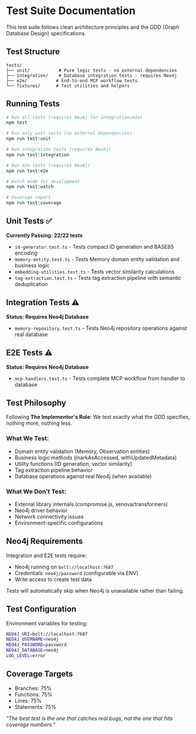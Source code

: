 # Test Suite Documentation

This test suite follows clean architecture principles and the GDD (Graph Database Design) specifications.

## Test Structure

```
tests/
├── unit/           # Pure logic tests - no external dependencies
├── integration/    # Database integration tests - requires Neo4j
├── e2e/           # End-to-end MCP workflow tests
└── fixtures/      # Test utilities and helpers
```

## Running Tests

```bash
# Run all tests (requires Neo4j for integration/e2e)
npm test

# Run only unit tests (no external dependencies)
npm run test:unit

# Run integration tests (requires Neo4j)
npm run test:integration

# Run e2e tests (requires Neo4j)  
npm run test:e2e

# Watch mode for development
npm run test:watch

# Coverage report
npm run test:coverage
```

## Unit Tests ✅

**Currently Passing: 22/22 tests**

- `id-generator.test.ts` - Tests compact ID generation and BASE85 encoding
- `memory-entity.test.ts` - Tests Memory domain entity validation and business logic
- `embedding-utilities.test.ts` - Tests vector similarity calculations
- `tag-extraction.test.ts` - Tests tag extraction pipeline with semantic deduplication

## Integration Tests ⚠️

**Status: Requires Neo4j Database**

- `memory-repository.test.ts` - Tests Neo4j repository operations against real database

## E2E Tests ⚠️

**Status: Requires Neo4j Database**  

- `mcp-handlers.test.ts` - Tests complete MCP workflow from handler to database

## Test Philosophy

Following **The Implementor's Rule**: We test exactly what the GDD specifies, nothing more, nothing less.

### What We Test:
- Domain entity validation (Memory, Observation entities)
- Business logic methods (markAsAccessed, withUpdatedMetadata)
- Utility functions (ID generation, vector similarity) 
- Tag extraction pipeline behavior
- Database operations against real Neo4j (when available)

### What We Don't Test:
- External library internals (compromise.js, xenova/transformers)
- Neo4j driver behavior
- Network connectivity issues
- Environment-specific configurations

## Neo4j Requirements

Integration and E2E tests require:
- Neo4j running on `bolt://localhost:7687`
- Credentials: `neo4j/password` (configurable via ENV)
- Write access to create test data

Tests will automatically skip when Neo4j is unavailable rather than failing.

## Test Configuration

Environment variables for testing:
```bash
NEO4J_URI=bolt://localhost:7687
NEO4J_USERNAME=neo4j
NEO4J_PASSWORD=password
NEO4J_DATABASE=neo4j
LOG_LEVEL=error
```

## Coverage Targets

- Branches: 75%
- Functions: 75% 
- Lines: 75%
- Statements: 75%

*"The best test is the one that catches real bugs, not the one that hits coverage numbers."*
